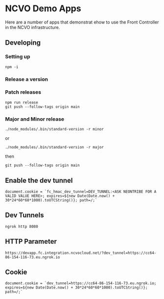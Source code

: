 # NCVO Demo Apps

Here are a number of apps that demonstrat ehow to use the Front Controller in the NCVO infrastructure.

## Developing

### Setting up

    npm -i

### Release a version

### Patch releases

    npm run release
    git push --follow-tags origin main

### Major and Minor release

    ./node_modules/.bin/standard-version -r minor

or

    ./node_modules/.bin/standard-version -r major

then

    git push --follow-tags origin main

## Enable the dev tunnel

    document.cookie = `fc_hmac_dev_tunnel=DEV_TUNNEL:<ASK NEONTRIBE FOR A VALID VALUE HERE>; expires=${new Date(Date.now() + 30*24*60*60*1000).toUTCString()}; path=/;`

## Dev Tunnels

    ngrok http 8080

## HTTP Parameter

    https://devapp.fc.integration.ncvocloud.net/?dev_tunnel=https://cc64-86-154-116-73.eu.ngrok.io

## Cookie

    document.cookie = `dev_tunnel=https://cc64-86-154-116-73.eu.ngrok.io; expires=${new Date(Date.now() + 30*24*60*60*1000).toUTCString()}; path=/;`
